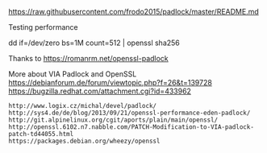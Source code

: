 https://raw.githubusercontent.com/frodo2015/padlock/master/README.md

Testing performance 

dd if=/dev/zero bs=1M count=512 | openssl sha256

Thanks to
    https://romanrm.net/openssl-padlock
    
More about VIA Padlock and OpenSSL
    https://debianforum.de/forum/viewtopic.php?f=26&t=139728
    https://bugzilla.redhat.com/attachment.cgi?id=433962
    
    http://www.logix.cz/michal/devel/padlock/
    http://sys4.de/de/blog/2013/09/21/openssl-performance-eden-padlock/
    http://git.alpinelinux.org/cgit/aports/plain/main/openssl/
    http://openssl.6102.n7.nabble.com/PATCH-Modification-to-VIA-padlock-patch-td44055.html
    https://packages.debian.org/wheezy/openssl

